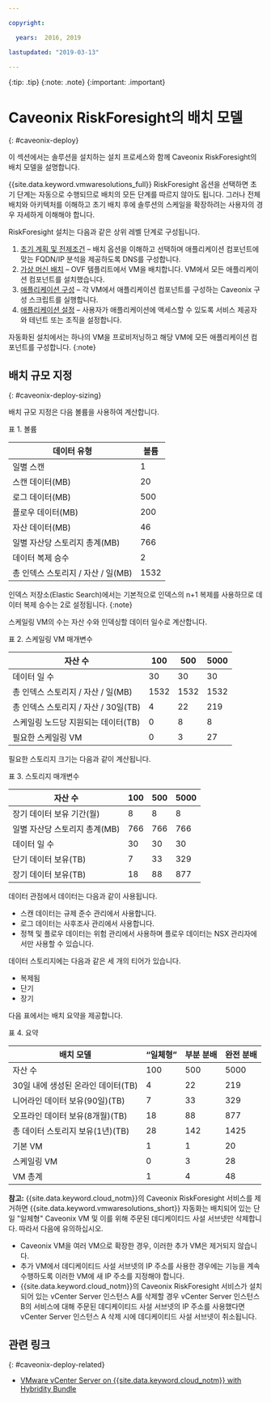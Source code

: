 ```yaml
---

copyright:

  years:  2016, 2019

lastupdated: "2019-03-13"

---
```


{:tip: .tip}
{:note: .note}
{:important: .important}

# Caveonix RiskForesight의 배치 모델
{: #caveonix-deploy}

이 섹션에서는 솔루션을 설치하는 설치 프로세스와 함께 Caveonix RiskForesight의 배치 모델을 설명합니다.

{{site.data.keyword.vmwaresolutions_full}} RiskForesight 옵션을 선택하면 초기 단계는 자동으로 수행되므로 배치의 모든 단계를 따르지 않아도 됩니다. 그러나 전체 배치와 아키텍처를 이해하고 초기 배치 후에 솔루션의 스케일을 확장하려는 사용자의 경우 자세하게 이해해야 합니다.

RiskForesight 설치는 다음과 같은 상위 레벨 단계로 구성됩니다.

1. [초기 계획 및 전제조건](/docs/services/vmwaresolutions/archiref/caveonix?topic=vmware-solutions-caveonix-step1) – 배치 옵션을 이해하고 선택하며 애플리케이션 컴포넌트에 맞는 FQDN/IP 분석을 제공하도록 DNS를 구성합니다.
2. [가상 머신 배치](/docs/services/vmwaresolutions/archiref/caveonix?topic=vmware-solutions-caveonix-step2) – OVF 템플리트에서 VM을 배치합니다. VM에서 모든 애플리케이션 컴포넌트를 설치했습니다.
3. [애플리케이션 구성](/docs/services/vmwaresolutions/archiref/caveonix?topic=vmware-solutions-caveonix-step3) – 각 VM에서 애플리케이션 컴포넌트를 구성하는 Caveonix 구성 스크립트를 실행합니다.
4. [애플리케이션 설정](/docs/services/vmwaresolutions/archiref/caveonix?topic=vmware-solutions-caveonix-step4) – 사용자가 애플리케이션에 액세스할 수 있도록 서비스 제공자와 테넌트 또는 조직을 설정합니다.

자동화된 설치에서는 하나의 VM을 프로비저닝하고 해당 VM에 모든 애플리케이션 컴포넌트를 구성합니다.
{:note}

## 배치 규모 지정
{: #caveonix-deploy-sizing}

배치 규모 지정은 다음 볼륨을 사용하여 계산합니다.

표 1. 볼륨

|데이터 유형	|볼륨 |
|---|---|
|일별 스캔	|1 |
|스캔 데이터(MB)	|20 |
|로그 데이터(MB)	| 500 |
|플로우 데이터(MB)	| 200 |
|자산 데이터(MB)	|46 |
|일별 자산당 스토리지 총계(MB)	|766 |
|데이터 복제 승수	|2 |
|총 인덱스 스토리지 / 자산 / 일(MB)	|1532 |

인덱스 저장소(Elastic Search)에서는 기본적으로 인덱스의 n+1 복제를 사용하므로 데이터 복제 승수는 2로 설정됩니다.
{:note}

스케일링 VM의 수는 자산 수와 인덱싱할 데이터 일수로 계산합니다.

표 2. 스케일링 VM 매개변수

|자산 수	|100	|500	|5000 |
|---|---|---|---|
|데이터 일 수	|30	|30	| 30 |
|총 인덱스 스토리지 / 자산 / 일(MB)	|1532	|1532	|1532 |
|총 인덱스 스토리지 / 자산 / 30일(TB)	|4	|22	|219 |
|스케일링 노드당 지원되는 데이터(TB)	|0	|8	|8 |
|필요한 스케일링 VM	|0	|3	|27 |

필요한 스토리지 크기는 다음과 같이 계산됩니다.

표 3. 스토리지 매개변수

|자산 수	|100	|500	|5000 |
|---|---|---|---|
|장기 데이터 보유 기간(월)	|8	|8	|8 |
|일별 자산당 스토리지 총계(MB)	|766	|766	|766 |
|데이터 일 수	|30	|30	| 30 |
|단기 데이터 보유(TB)	|  7	|33	|329 |
|장기 데이터 보유(TB)	|18	|88	|877 |

데이터 관점에서 데이터는 다음과 같이 사용됩니다.

-	스캔 데이터는 규제 준수 관리에서 사용합니다.
-	로그 데이터는 사후조사 관리에서 사용합니다.
-	정책 및 플로우 데이터는 위험 관리에서 사용하며 플로우 데이터는 NSX 관리자에서만 사용할 수 있습니다.

데이터 스토리지에는 다음과 같은 세 개의 티어가 있습니다.

-	복제됨
-	단기
-	장기

다음 표에서는 배치 요약을 제공합니다.

표 4. 요약

|배치 모델	|“일체형”	|부분 분배	|완전 분배 |
|---|---|---|---|
|자산 수	|100	|500	|5000 |
|30일 내에 생성된 온라인 데이터(TB)	|4	|22	|219 |
|니어라인 데이터 보유(90일)(TB)	|  7	|33	|329 |
|오프라인 데이터 보유(8개월)(TB)	|18	|88	|877 |
|총 데이터 스토리지 보유(1년)(TB)	|28	|142	|1425 |
|기본 VM	|1	|1	|20 |
|스케일링 VM	|0	|3	|28 |
|VM 총계	|1	|4	|48 |

**참고:**
{{site.data.keyword.cloud_notm}}의 Caveonix RiskForesight 서비스를 제거하면 {{site.data.keyword.vmwaresolutions_short}} 자동화는 배치되어 있는 단일 "일체형" Caveonix VM 및 이를 위해 주문된 데디케이티드 사설 서브넷만 삭제합니다. 따라서 다음에 유의하십시오. 
* Caveonix VM을 여러 VM으로 확장한 경우, 이러한 추가 VM은 제거되지 않습니다.  
* 추가 VM에서 데디케이티드 사설 서브넷의 IP 주소를 사용한 경우에는 기능을 계속 수행하도록 이러한 VM에 새 IP 주소를 지정해야 합니다. 
* {{site.data.keyword.cloud_notm}}의 Caveonix RiskForesight 서비스가 설치되어 있는 vCenter Server 인스턴스 A를 삭제할 경우 vCenter Server 인스턴스 B의 서비스에 대해 주문된 데디케이티드 사설 서브넷의 IP 주소를 사용했다면 vCenter Server  인스턴스 A 삭제 시에 데디케이티드 사설 서브넷이 취소됩니다. 

## 관련 링크
{: #caveonix-deploy-related}

* [VMware vCenter Server on {{site.data.keyword.cloud_notm}} with Hybridity Bundle](/docs/services/vmwaresolutions/archiref/vcs?topic=vmware-solutions-vcs-hybridity-intro)
